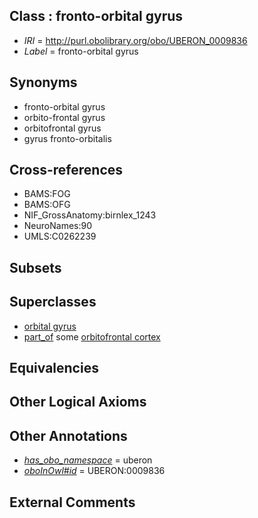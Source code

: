 
## Class : fronto-orbital gyrus

 * *IRI* = http://purl.obolibrary.org/obo/UBERON_0009836
 * *Label* = fronto-orbital gyrus

## Synonyms

 * fronto-orbital gyrus
 * orbito-frontal gyrus
 * orbitofrontal gyrus
 * gyrus fronto-orbitalis

## Cross-references

 * BAMS:FOG
 * BAMS:OFG
 * NIF_GrossAnatomy:birnlex_1243
 * NeuroNames:90
 * UMLS:C0262239

## Subsets


## Superclasses

 * [orbital gyrus](../../UBERON/93/UBERON_0007193.md)
 * [part_of](../../BFO/50/BFO_0000050.md) some [orbitofrontal cortex](../../UBERON/67/UBERON_0004167.md)

## Equivalencies


## Other Logical Axioms


## Other Annotations

 * *[has_obo_namespace](../../ce/oboInOwl#hasOBONamespace.md)* = uberon
 * *[oboInOwl#id](../../id/oboInOwl#id.md)* = UBERON:0009836

## External Comments

